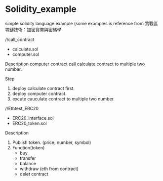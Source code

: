# Solidity_example
simple solidity language example
(some examples is reference from 實戰區塊鏈技術：加密貨幣與密碼學

//call_contract
- calculate.sol 
- computer.sol

Description
computer contract call calculate contract to multiple two number.

Step
1. deploy calculate contract first.
2. deploy computer contract.
3. excute cauculate contract to multiple two number.

//Ethtest_ERC20
- ERC20_interface.sol
- ERC20_token.sol

Description
1. Publish token. (price, number, symbol)
2. Function(token)
	- buy
	- transfer
	- balance
	- withdraw (eth from contract)
	- delet contract

